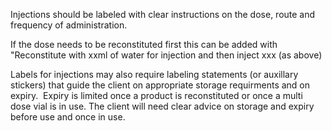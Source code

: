 Injections should be labeled with clear instructions on the dose, route and frequency of administration.

If the dose needs to be reconstituted first this can be added with "Reconstitute with xxml of water for injection and then inject xxx (as above)

Labels for injections may also require labeling statements (or auxillary stickers) that guide the client on appropriate storage requirments and on expiry.  Expiry is limited once a product is reconstituted or once a multi dose vial is in use. The client will need clear advice on storage and expiry before use and once in use.

